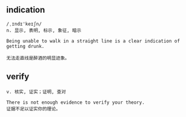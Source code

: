 ## indication
```
/ˌɪndɪ'keɪʃn/
n. 显示, 表明, 标示, 象征, 暗示

Being unable to walk in a straight line is a clear indication of getting drunk.

无法走直线是醉酒的明显迹象。
```
## verify
```
v. 核实, 证实；证明, 查对

There is not enough evidence to verify your theory.
证据不足以证实你的理论。
```